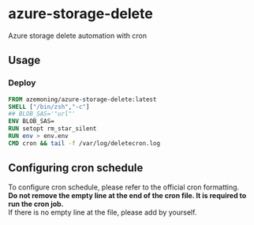 # azure-storage-delete
Azure storage delete automation with cron

## Usage

### Deploy
```dockerfile
FROM azemoning/azure-storage-delete:latest
SHELL ["/bin/zsh","-c"]
## BLOB_SAS='"url"'
ENV BLOB_SAS=
RUN setopt rm_star_silent
RUN env > env.env
CMD cron && tail -f /var/log/deletecron.log
```

## Configuring cron schedule

To configure cron schedule, please refer to the official cron formatting.\
**Do not remove the empty line at the end of the cron file. It is required to run the cron job.**\
If there is no empty line at the file, please add by yourself.
